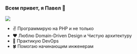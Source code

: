 ### Всем привет, я Павел 👋

![](https://komarev.com/ghpvc/?username=paulmixxx)


- :v: Программирую на PHP и не только
- :heart: Люблю Domain-Driven Design и Чистую архитектуру
- :ship: Практикую DevOps
- :four_leaf_clover: Помогаю начинающим инженерам

<!--
**paulmixxx/paulmixxx** is a ✨ _special_ ✨ repository because its `README.md` (this file) appears on your GitHub profile.

### Hi there 👋

Here are some ideas to get you started:

- 🔭 I’m currently working on ...
- 🌱 I’m currently learning ...
- 👯 I’m looking to collaborate on ...
- 🤔 I’m looking for help with ...
- 💬 Ask me about ...
- 📫 How to reach me: ...
- 😄 Pronouns: ...
- ⚡ Fun fact: ...

![](https://github-profile-summary-cards.vercel.app/api/cards/profile-details?username=paulmixxx&theme=solarized_dark)

![](https://github-profile-summary-cards.vercel.app/api/cards/most-commit-language?username=paulmixxx&theme=solarized_dark) 
![](https://github-profile-summary-cards.vercel.app/api/cards/repos-per-language?username=paulmixxx&theme=solarized_dark)

![](https://github-profile-summary-cards.vercel.app/api/cards/stats?username=paulmixxx&theme=solarized_dark) 
![](https://github-profile-summary-cards.vercel.app/api/cards/productive-time?username=paulmixxx&theme=solarized_dark)

-->

